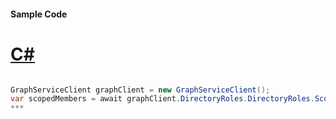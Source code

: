 #### Sample Code
# [C#](#tab/c-sharp)

```C#

GraphServiceClient graphClient = new GraphServiceClient();
var scopedMembers = await graphClient.DirectoryRoles.DirectoryRoles.ScopedMembers.Request().GetAsync();
*** 

```